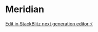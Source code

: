 # Meridian

[Edit in StackBlitz next generation editor ⚡️](https://stackblitz.com/~/github.com/shiv1810/Meridian)